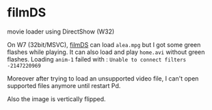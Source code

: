 filmDS
===

movie loader using DirectShow (W32)

On W7 (32bit/MSVC), [filmDS](filmDS) can load `alea.mpg` but I got some green flashes while playing.
It can also load and play `home.avi` without green flashes.
Loading `anim-1` failed with : `Unable to connect filters -2147220969`

Moreover after trying to load an unsupported video file, I can't open supported files anymore until restart Pd.

Also the image is vertically flipped.
